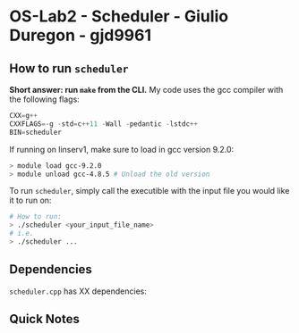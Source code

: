 # OS-Lab2 - Scheduler - Giulio Duregon - gjd9961

## How to run `scheduler`

**Short answer: run `make` from the CLI.**
My code uses the gcc compiler with the following flags:

```c++
CXX=g++
CXXFLAGS=-g -std=c++11 -Wall -pedantic -lstdc++
BIN=scheduler
```

If running on linserv1, make sure to load in gcc version 9.2.0:

```bash
> module load gcc-9.2.0
> module unload gcc-4.8.5 # Unload the old version
```

To run `scheduler`, simply call the executible with the input file you would like it to run on:

```bash
# How to run:
> ./scheduler <your_input_file_name>
# i.e.
> ./scheduler ...
```

## Dependencies

`scheduler.cpp` has XX dependencies:

## Quick Notes
